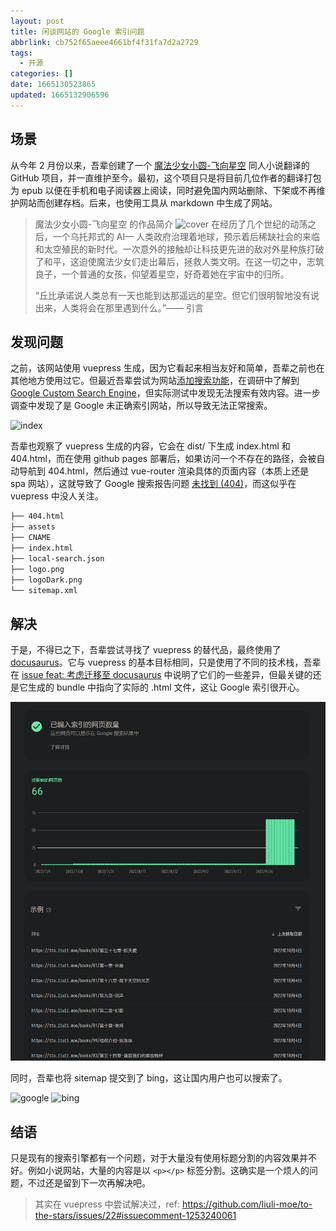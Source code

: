 ```yaml
---
layout: post
title: 闲谈网站的 Google 索引问题
abbrlink: cb752f65aeee4661bf4f31fa7d2a2729
tags:
  - 开源
categories: []
date: 1665130523865
updated: 1665132906596
---
```


## 场景

从今年 2 月份以来，吾辈创建了一个 [魔法少女小圆-飞向星空](https://github.com/liuli-moe/to-the-stars) 同人小说翻译的 GitHub 项目，并一直维护至今。最初，这个项目只是将目前几位作者的翻译打包为 epub 以便在手机和电子阅读器上阅读，同时避免国内网站删除、下架或不再维护网站而创建存档。后来，也使用工具从 markdown 中生成了网站。

> 魔法少女小圆-飞向星空 的作品简介
> ![cover](https://user-images.githubusercontent.com/24560368/156177284-33456fc7-53fc-4515-a4bd-48683ca88277.png)
> 在经历了几个世纪的动荡之后，一个乌托邦式的 AI— 人类政府治理着地球，预示着后稀缺社会的来临和太空殖民的新时代。一次意外的接触却让科技更先进的敌对外星种族打破了和平，这迫使魔法少女们走出幕后，拯救人类文明。在这一切之中，志筑良子，一个普通的女孩，仰望着星空，好奇着她在宇宙中的归所。
>
> “丘比承诺说人类总有一天也能到达那遥远的星空。但它们很明智地没有说出来，人类将会在那里遇到什么。”—— 引言

## 发现问题

之前，该网站使用 vuepress 生成，因为它看起来相当友好和简单，吾辈之前也在其他地方使用过它。但最近吾辈尝试为网站[添加搜索功能](https://github.com/liuli-moe/to-the-stars/issues/22)，在调研中了解到 [Google Custom Search Engine](https://www.google.com/cse/)，但实际测试中发现无法搜索有效内容。进一步调查中发现了是 Google 未正确索引网站，所以导致无法正常搜索。

![index](https://user-images.githubusercontent.com/24560368/192085971-f23a5fcb-6741-4367-be43-5072c80e158f.png)

吾辈也观察了 vuepress 生成的内容，它会在 dist/ 下生成 index.html 和 404.html，而在使用 github pages 部署后，如果访问一个不存在的路径，会被自动导航到 404.html，然后通过 vue-router 渲染具体的页面内容（本质上还是 spa 网站），这就导致了 Google 搜索报告问题 [未找到 (404)](https://support.google.com/webmasters/answer/7440203#not_found_404)，而这似乎在 vuepress 中没人关注。

```sh
├── 404.html
├── assets
├── CNAME
├── index.html
├── local-search.json
├── logo.png
├── logoDark.png
└── sitemap.xml
```

## 解决

于是，不得已之下，吾辈尝试寻找了 vuepress 的替代品，最终使用了 [docusaurus](https://docusaurus.io/)。它与 vuepress 的基本目标相同，只是使用了不同的技术栈，吾辈在 [issue feat: 考虑迁移至 docusaurus](https://github.com/liuli-moe/to-the-stars/issues/23) 中说明了它们的一些差异，但最关键的还是它生成的 bundle 中指向了实际的 .html 文件，这让 Google 索引很开心。

![1665132275042.png](/resources/c1231e694b074c4f84bf02c89193cd9d.png)

同时，吾辈也将 sitemap 提交到了 bing，这让国内用户也可以搜索了。

![google](https://user-images.githubusercontent.com/24560368/194464064-c1097f9e-3ab4-4fd8-b660-7d2db1928a38.jpg)
![bing](https://user-images.githubusercontent.com/24560368/194463665-57c4e566-9712-4737-9596-df22705b258a.jpg)

## 结语

只是现有的搜索引擎都有一个问题，对于大量没有使用标题分割的内容效果并不好。例如小说网站，大量的内容是以 `<p></p>` 标签分割。这确实是一个烦人的问题，不过还是留到下一次再解决吧。

> 其实在 vuepress 中尝试解决过，ref: <https://github.com/liuli-moe/to-the-stars/issues/22#issuecomment-1253240061>
